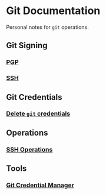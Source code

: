 # Git Documentation

Personal notes for `git` operations.

## Git Signing

### [PGP](https://git.jfalava.eu/jfalava/git-documentation/src/branch/main/pgp-signing.md)  

### [SSH](https://git.jfalava.eu/jfalava/git-documentation/src/branch/main/ssh-signing.md)

## Git Credentials

### [Delete `git` credentials](https://git.jfalava.eu/jfalava/git-documentation/src/branch/main/delete-git-credentials.md)

## Operations

### [SSH Operations](https://git.jfalava.eu/jfalava/git-documentation/src/branch/main/ssh-operations.md)

## Tools

### [Git Credential Manager](https://git.jfalava.eu/jfalava/git-documentation/src/branch/main/GCM.md)
